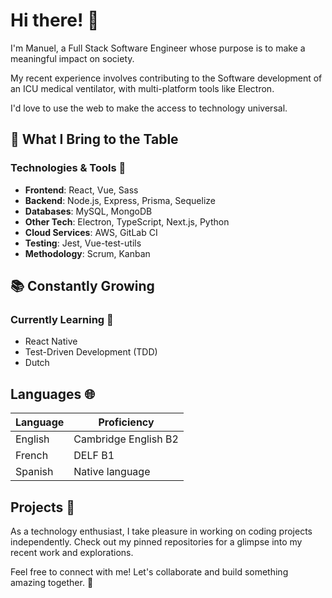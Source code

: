 # Hi there! :wave:

I'm Manuel, a Full Stack Software Engineer whose purpose is to make a meaningful impact on society. 

My recent experience involves contributing to the Software development of an ICU medical ventilator, with multi-platform tools like Electron. 

I'd love to use the web to make the access to technology universal.

## 🚀 What I Bring to the Table

### Technologies & Tools 📜
- **Frontend**: React, Vue, Sass
- **Backend**: Node.js, Express, Prisma, Sequelize
- **Databases**: MySQL, MongoDB
- **Other Tech**: Electron, TypeScript, Next.js, Python
- **Cloud Services**: AWS, GitLab CI
- **Testing**: Jest, Vue-test-utils
- **Methodology**: Scrum, Kanban

## 📚 Constantly Growing

### Currently Learning 🌱

- React Native
- Test-Driven Development (TDD)
- Dutch

## Languages 🌐

| Language | Proficiency          |
| -------- | -------------------- |
| English  | Cambridge English B2 |
| French   | DELF B1              |
| Spanish  | Native language      |

## Projects 🚀

As a technology enthusiast, I take pleasure in working on coding projects independently. 
Check out my pinned repositories for a glimpse into my recent work and explorations.

Feel free to connect with me! Let's collaborate and build something amazing together. 🌟